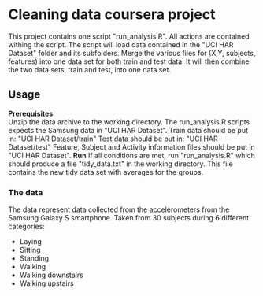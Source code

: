 # Cleaning data coursera project
This project contains one script "run_analysis.R". All actions are contained withing the script. 
The script will load data contained in the "UCI HAR Dataset" folder and its subfolders.
Merge the various files for (X,Y, subjects, features) into one data set for both train and test data. It will then combine the two data sets, train and test, into one data set.
## Usage
__Prerequisites__  
Unzip the data archive to the working directory.
The run_analysis.R scripts expects the Samsung data in "UCI HAR Dataset". 
Train data should be put in: "UCI HAR Dataset/train"
Test data should be put in: "UCI HAR Dataset/test"
Feature, Subject and Activity information files should be put in "UCI HAR Dataset".
__Run__
If all conditions are met, run "run_analysis.R" which should produce a file "tidy_data.txt" in the working directory.
This file contains the new tidy data set with averages for the groups.


### The data
The data represent data collected from the accelerometers from the Samsung Galaxy S smartphone. 
Taken from 30 subjects during 6 different categories:  
* Laying
* Sitting
* Standing
* Walking
* Walking downstairs
* Walking upstairs

